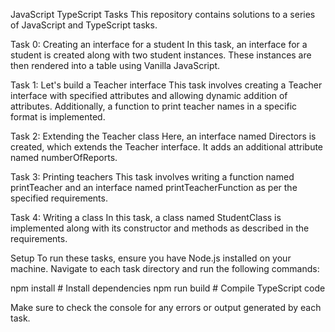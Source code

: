 JavaScript TypeScript Tasks
This repository contains solutions to a series of JavaScript and TypeScript tasks.

Task 0: Creating an interface for a student
In this task, an interface for a student is created along with two student instances. These instances are then rendered into a table using Vanilla JavaScript.

Task 1: Let's build a Teacher interface
This task involves creating a Teacher interface with specified attributes and allowing dynamic addition of attributes. Additionally, a function to print teacher names in a specific format is implemented.

Task 2: Extending the Teacher class
Here, an interface named Directors is created, which extends the Teacher interface. It adds an additional attribute named numberOfReports.

Task 3: Printing teachers
This task involves writing a function named printTeacher and an interface named printTeacherFunction as per the specified requirements.

Task 4: Writing a class
In this task, a class named StudentClass is implemented along with its constructor and methods as described in the requirements.

Setup
To run these tasks, ensure you have Node.js installed on your machine. Navigate to each task directory and run the following commands:


npm install          # Install dependencies
npm run build        # Compile TypeScript code

Make sure to check the console for any errors or output generated by each task.
